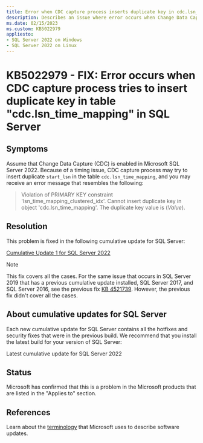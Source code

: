 ```yaml
---
title: Error when CDC capture process inserts duplicate key in cdc.lsn_time_mapping
description: Describes an issue where error occurs when Change Data Capture (CDC) capture process tries to insert duplicate key in the cdc.lsn_time_mapping table in SQL Server 2022.
ms.date: 02/15/2023
ms.custom: KB5022979
appliesto:
- SQL Server 2022 on Windows
- SQL Server 2022 on Linux
---
```

# KB5022979 - FIX: Error occurs when CDC capture process tries to insert duplicate key in table "cdc.lsn_time_mapping" in SQL Server

## Symptoms

Assume that Change Data Capture (CDC) is enabled in Microsoft SQL Server 2022. Because of a timing issue, CDC capture process may try to insert duplicate `start_lsn` in the table `cdc.lsn_time_mapping`, and you may receive an error message that resembles the following:

> Violation of PRIMARY KEY constraint 'lsn_time_mapping_clustered_idx'. Cannot insert duplicate key in object 'cdc.lsn_time_mapping'. The duplicate key value is (*Value*).

## Resolution

This problem is fixed in the following cumulative update for SQL Server:

[Cumulative Update 1 for SQL Server 2022](cumulativeupdate1.md)

> [!NOTE]
> This fix covers all the cases. For the same issue that occurs in SQL Server 2019 that has a previous cumulative update installed, SQL Server 2017, and SQL Server 2016, see the previous fix [KB 4521739](https://support.microsoft.com/topic/dd6ee9c4-f5fd-1509-96a3-3f3562391fa3). However, the previous fix didn't cover all the cases.

## About cumulative updates for SQL Server

Each new cumulative update for SQL Server contains all the hotfixes and security fixes that were in the previous build. We recommend that you install the latest build for your version of SQL Server:

Latest cumulative update for SQL Server 2022

## Status

Microsoft has confirmed that this is a problem in the Microsoft products that are listed in the "Applies to" section.

## References

Learn about the [terminology](../../../windows-client/deployment/standard-terminology-software-updates.md) that Microsoft uses to describe software updates.
